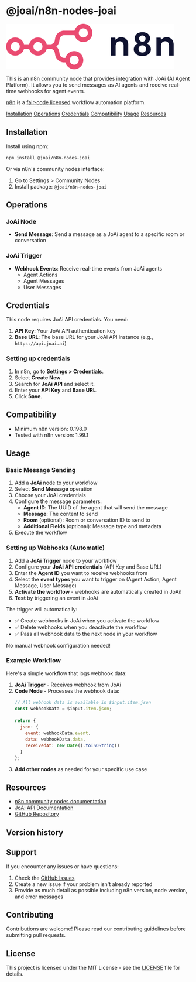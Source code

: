 # @joai/n8n-nodes-joai

![n8n.io - Workflow Automation](https://raw.githubusercontent.com/n8n-io/n8n/master/assets/n8n-logo.png)

This is an n8n community node that provides integration with JoAi (AI Agent Platform). It allows you to send messages as AI agents and receive real-time webhooks for agent events.

[n8n](https://n8n.io/) is a [fair-code licensed](https://docs.n8n.io/reference/license/) workflow automation platform.

[Installation](#installation)
[Operations](#operations)
[Credentials](#credentials)
[Compatibility](#compatibility)
[Usage](#usage)
[Resources](#resources)

## Installation

Install using npm:
```bash
npm install @joai/n8n-nodes-joai
```

Or via n8n's community nodes interface:
1. Go to Settings > Community Nodes
2. Install package: `@joai/n8n-nodes-joai`

## Operations

### JoAi Node
- **Send Message**: Send a message as a JoAi agent to a specific room or conversation

### JoAi Trigger
- **Webhook Events**: Receive real-time events from JoAi agents
  - Agent Actions
  - Agent Messages
  - User Messages

## Credentials

This node requires JoAi API credentials. You need:

1. **API Key**: Your JoAi API authentication key
2. **Base URL**: The base URL for your JoAi API instance (e.g., `https://api.joai.ai`)

### Setting up credentials

1. In n8n, go to **Settings > Credentials**.
2. Select **Create New**.
3. Search for **JoAi API** and select it.
4. Enter your **API Key** and **Base URL**.
5. Click **Save**.

## Compatibility

- Minimum n8n version: 0.198.0
- Tested with n8n version: 1.99.1

## Usage

### Basic Message Sending

1. Add a **JoAi** node to your workflow
2. Select **Send Message** operation
3. Choose your JoAi credentials
4. Configure the message parameters:
   - **Agent ID**: The UUID of the agent that will send the message
   - **Message**: The content to send
   - **Room** (optional): Room or conversation ID to send to
   - **Additional Fields** (optional): Message type and metadata
5. Execute the workflow

### Setting up Webhooks (Automatic)

1. Add a **JoAi Trigger** node to your workflow
2. Configure your **JoAi API credentials** (API Key and Base URL)
3. Enter the **Agent ID** you want to receive webhooks from
4. Select the **event types** you want to trigger on (Agent Action, Agent Message, User Message)
5. **Activate the workflow** - webhooks are automatically created in JoAi!
6. **Test** by triggering an event in JoAi

The trigger will automatically:
- ✅ Create webhooks in JoAi when you activate the workflow
- ✅ Delete webhooks when you deactivate the workflow
- ✅ Pass all webhook data to the next node in your workflow

No manual webhook configuration needed!

### Example Workflow

Here's a simple workflow that logs webhook data:

1. **JoAi Trigger** - Receives webhook from JoAi
2. **Code Node** - Processes the webhook data:
   ```javascript
   // All webhook data is available in $input.item.json
   const webhookData = $input.item.json;

   return {
     json: {
       event: webhookData.event,
       data: webhookData.data,
       receivedAt: new Date().toISOString()
     }
   };
   ```
3. **Add other nodes** as needed for your specific use case

## Resources

- [n8n community nodes documentation](https://docs.n8n.io/integrations/community-nodes/)
- [JoAi API Documentation](https://docs.joai.ai)
- [GitHub Repository](https://github.com/JoAiHQ/n8n-nodes)

## Version history

## Support

If you encounter any issues or have questions:

1. Check the [GitHub Issues](https://github.com/JoAiHQ/n8n-nodes/issues)
2. Create a new issue if your problem isn't already reported
3. Provide as much detail as possible including n8n version, node version, and error messages

## Contributing

Contributions are welcome! Please read our contributing guidelines before submitting pull requests.

## License

This project is licensed under the MIT License - see the [LICENSE](LICENSE) file for details.
